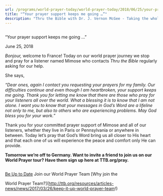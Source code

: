 ```yaml
---
url: /programs/world-prayer-today/world-prayer-today/2018/06/25/your-prayer-support-keeps-me-going
title: "“Your prayer support keeps me going …”"
description: "Thru the Bible with Dr. J. Vernon McGee - Taking the whole Word to the whole world"
---
```







## 
 “Your prayer support keeps me going …”


June 25, 2018




*Bonjour,* welcome to France! Today on our world prayer journey we stop and pray for a listener named Mimose who contacts *Thru the Bible* regularly asking for our help.


She says,


*“Dear ones, again I contact you requesting your prayers for my family. Our difficulties continue and even though I am heartbroken, your support keeps me going. Thank you for letting me know that there are those who pray for your listeners all over the world. What a blessing it is to know that I am not alone. I want you to know that your messages in God’s Word are a lifeline not only to me, but also to others who are experiencing problems. May God bless you for your work.”*


Thank you for your committed prayer support of Mimose and all of our listeners, whether they live in Paris or Pennsylvania or anywhere in between. Today let’s pray that God’s Word bring us all closer to His heart and that each one of us will experience the peace and comfort only He can provide.


**Tomorrow we’re off to Germany. Want to invite a friend to join us on our World Prayer tour? Have them sign up here at TTB.org/pray.** 







## 




[Be Up to Date](http://feeds.feedburner.com/WorldPrayerToday "World Prayer Today RSS Feed")
Join our World Prayer Team
[Why join the  

World Prayer Team?](http://ttb.org/resources/articles-news/news/2017/03/26/keep-it-up-world-prayer-team!)




